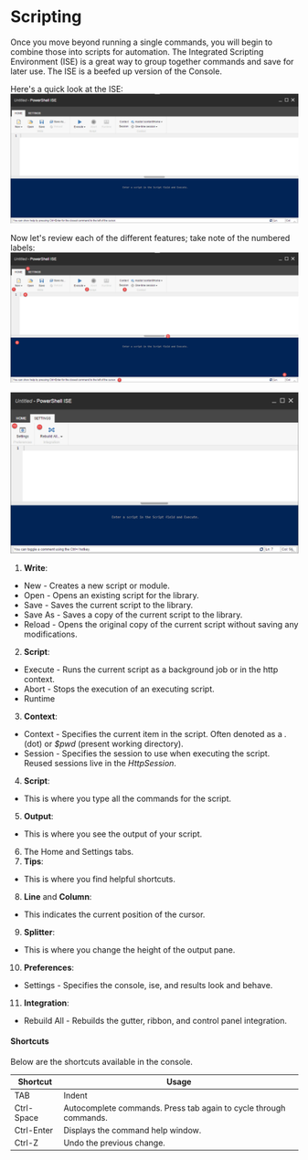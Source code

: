# Scripting

Once you move beyond running a single commands, you will begin to combine those into scripts for automation.
The Integrated Scripting Environment (ISE) is a great way to group together commands and save for later use. The ISE is a beefed up version of the Console.

Here's a quick look at the ISE:
[![PowerShell ISE](images/screenshots/ise-empty.png)](http://youtu.be/RCDprfRsbSU "Click for a quick demo")

Now let's review each of the different features; take note of the numbered labels:
![ISE Home Tab](images/screenshots/ise-home.png)

![ISE Settings Tab](images/screenshots/ise-settings.png)

 1. **Write**:
  * New - Creates a new script or module.
  * Open - Opens an existing script for the library.
  * Save - Saves the current script to the library.
  * Save As - Saves a copy of the current script to the library.
  * Reload - Opens the original copy of the current script without saving any modifications.
 2. **Script**:
  * Execute - Runs the current script as a background job or in the http context.
  * Abort - Stops the execution of an executing script.
  * Runtime
 3. **Context**:
  * Context - Specifies the current item in the script. Often denoted as a *.* (dot) or *$pwd* (present working directory).
  * Session - Specifies the session to use when executing the script. Reused sessions live in the *HttpSession*.
 4. **Script**:
  * This is where you type all the commands for the script.
 5. **Output**:
  * This is where you see the output of your script.
 6. The Home and Settings tabs.
 7. **Tips**:
  * This is where you find helpful shortcuts.
 8. **Line** and **Column**:
  * This indicates the current position of the cursor.
 9. **Splitter**:
  * This is where you change the height of the output pane.
 10. **Preferences**:
  * Settings - Specifies the console, ise, and results look and behave.
 11. **Integration**:
  * Rebuild All - Rebuilds the gutter, ribbon, and control panel integration.
 
#### Shortcuts
Below are the shortcuts available in the console.

| Shortcut  | Usage |
| --------  | ----- |
| TAB       | Indent |
| Ctrl-Space       | Autocomplete commands. Press tab again to cycle through commands.  |
| Ctrl-Enter | Displays the command help window. |
| Ctrl-Z | Undo the previous change. |